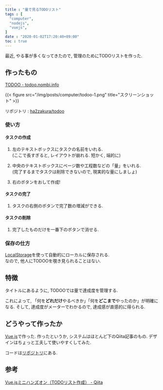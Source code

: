 ```yaml
---
title : "量で見るTODOリスト"
tags : [
  "computer",
  "nodejs",
  "vuejs",
]
date : "2020-01-02T17:20:40+09:00"
toc : true
---
```


最近, やる事が多くなってきたので, 管理のためにTODOリストを作った.
<!--more-->


## 作ったもの

[TODOO - todoo.nombi.info](https://todoo.nombi.info/)

{{< figure src="/img/posts/computer/todoo-1.png" title="スクリーンショット" >}}

リポジトリ : [ha2zakura/todoo](https://github.com/ha2zakura/todoo)

### 使い方

#### タスクの作成

1. 左のテキストボックスにタスクの名前をいれる.   
(ここで長すぎると, レイアウトが崩れる. 短かく, 端的に)

1. 中央のテキストボックスにページ数や工程数などの「量」をいれる.   
(完了するまでタスクは削除できないので, 現実的な量にしましょ)

1. 右のボタンをおして作成!

#### タスクの完了

1. タスクの右側のボタンで完了数の増減ができる.

#### タスクの削除

1. 完了したものだけを一番下のボタンで消せる.

### 保存の仕方

[LocalStorage](https://www.w3schools.com/html/html5_webstorage.asp)を使って自動的にローカルに保存される.   
なので, 他人にTODOOを覗き見られることはない.


## 特徴

タイトルにあるように, TODOOでは量で達成度を管理する.

これによって, 「何を**どれだけ**やるべきか」「何を**どこまで**やったのか」が明確になる. そして, 達成度がメーターでわかるので, 達成感が直感的に得られる.

## どうやって作ったか

[Vue.js](https://vuejs.org/)で作った. 作ったというか, システムはほとんど下のQiita記事のもの. デザインはちょっと工夫して使いやすくしてみた.

コードは[リポジトリ](https://github.com/ha2zakura/todoo)にある.

## 参考

[Vue.jsミニハンズオン（TODOリスト作成） - Qiita](https://qiita.com/moonglows76/items/358ef3cd1566c38ece3a)
